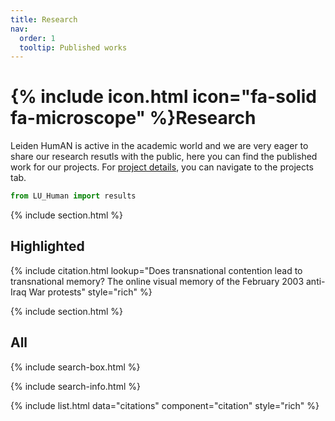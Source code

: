 ```yaml
---
title: Research
nav:
  order: 1
  tooltip: Published works
---
```


# {% include icon.html icon="fa-solid fa-microscope" %}Research

Leiden HumAN is active in the academic world and we are very eager to share our research resutls with the public, here you can find the published work for our projects. For [project details](https://leidenhuman.github.io/projects/), you can navigate to the projects tab.

```python 
from LU_Human import results
```
{% include section.html %}

## Highlighted

{% include citation.html lookup="Does transnational contention lead to transnational memory? The online visual memory of the February 2003 anti-Iraq War protests" style="rich" %}

{% include section.html %}

## All

{% include search-box.html %}

{% include search-info.html %}

{% include list.html data="citations" component="citation" style="rich" %}

